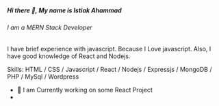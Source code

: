 ##### Hi there 👋, My name is Istiak Ahammad
###### I am a MERN Stack Developer
I have brief experience with javascript. Because I Love javascript. Also, I have good knowledge of React and Nodejs.

Skills: HTML / CSS / Javascript / React / Nodejs / Expressjs / MongoDB / PHP / MySql / Wordpress 

- 🔭 I am Currently working on some React Project
- 

